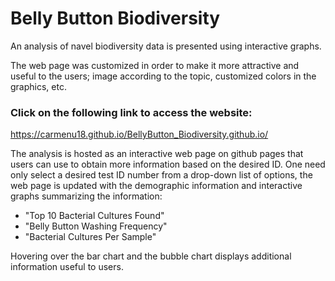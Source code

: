 # Belly Button Biodiversity

An analysis of navel biodiversity data is presented using interactive graphs.

The web page was customized in order to make it more attractive and useful to the users; image according to the topic, customized colors in the graphics, etc.

### Click on the following link to access the website: 

https://carmenu18.github.io/BellyButton_Biodiversity.github.io/

The analysis is hosted as an interactive web page on github pages that users can use to obtain more information based on the desired ID. One need only select a desired test ID number from a drop-down list of options, the web page is updated with the demographic information and interactive graphs summarizing the information:
- "Top 10 Bacterial Cultures Found"
- "Belly Button Washing Frequency"
- "Bacterial Cultures Per Sample"

Hovering over the bar chart and the bubble chart displays additional information useful to users.